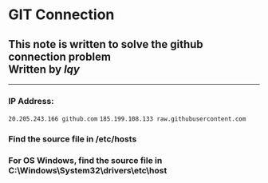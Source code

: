 # GIT Connection
## This note is written to solve the github connection problem<br>Written by ***lqy***

---
### IP Address:
`20.205.243.166 github.com`
`185.199.108.133 raw.githubusercontent.com`

### Find the source file in /etc/hosts
### For OS Windows, find the source file in C:\Windows\System32\drivers\etc\host
